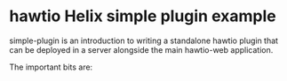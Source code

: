 # hawtio Helix simple plugin example

simple-plugin is an introduction to writing a standalone hawtio plugin that can be deployed in a server alongside the main hawtio-web application.

The important bits are:
